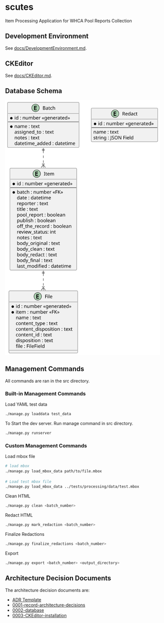 # scutes

Item Processing Application for WHCA Pool Reports Collection

## Development Environment

See [docs/DevelopmentEnvironment.md](docs/DevelopmentEnvironment.md).

## CKEditor

See [docs/CKEditor.md](docs/CKEditor.md).

## Database Schema

![Database Schema](docs/images/db_schema.svg)

## Management Commands

All commands are ran in the src directory.

### Built-in Management Commands

Load YAML test data

```zsh
./manage.py loaddata test_data
```

To Start the dev server. Run manage command in src directory.

```zsh
./manage.py runserver
```

### Custom Management Commands

Load mbox file

```zsh
# load mbox
./manage.py load_mbox_data path/to/file.mbox 

# Load test mbox file
./manage.py load_mbox_data ../tests/processing/data/test.mbox 
```

Clean HTML

```zsh
./manage.py clean <batch_number>
```

Redact HTML

```zsh
./manage.py mark_redaction <batch_number>
```

Finalize Redactions

```zsh
./manage.py finalize_redactions <batch_number>
```

Export

```zsh
./manage.py export <batch_number> <output_directory>
```

## Architecture Decision Documents

The architecture decision documents are:

* [ADR Template](docs/decisions/adr-template.md)
* [0001-record-architecture-decisions](docs/decisions/0001-record-architecture-decisions.md)
* [0002-database](docs/decisions/0002-database.md)
* [0003-CKEditor-installation](docs/decisions/0003-CKEditor-installation.md)
